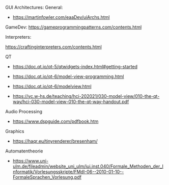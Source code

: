 GUI Architectures:
General:
- https://martinfowler.com/eaaDev/uiArchs.html

GameDev:
https://gameprogrammingpatterns.com/contents.html

Interpreters:

https://craftinginterpreters.com/contents.html


QT

- https://doc.qt.io/qt-5/qtwidgets-index.html#getting-started

- https://doc.qt.io/qt-6/model-view-programming.html
- https://doc.qt.io/qt-6/modelview.html
- https://vc.w-hs.de/teaching/hci-202021/030-model-view/010-the-qt-way/hci-030-model-view-010-the-qt-way-handout.pdf

Audio Processing
- https://www.dspguide.com/pdfbook.htm

Graphics

- https://haqr.eu/tinyrenderer/bresenham/

Automatentheorie

- https://www.uni-ulm.de/fileadmin/website_uni_ulm/iui.inst.040/Formale_Methoden_der_Informatik/Vorlesungsskripte/FMdI-06--2010-01-10--FormaleSprachen_Vorlesung.pdf
